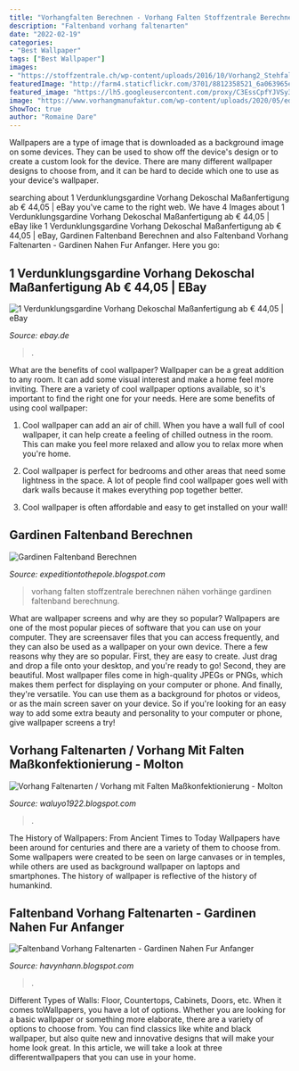 ```yaml
---
title: "Vorhangfalten Berechnen - Vorhang Falten Stoffzentrale Berechnen Nähen Vorhänge Gardinen Faltenband Berechnung"
description: "Faltenband vorhang faltenarten"
date: "2022-02-19"
categories:
- "Best Wallpaper"
tags: ["Best Wallpaper"]
images:
- "https://stoffzentrale.ch/wp-content/uploads/2016/10/Vorhang2_Stehfalten.JPG.jpg"
featuredImage: "http://farm4.staticflickr.com/3701/8812358521_6a063965ef_b.jpg"
featured_image: "https://lh5.googleusercontent.com/proxy/C3EssCpfYJVSy3s3a97FzeQij_VGL3PADvW4R9CZCH8tC0npDgMLGijY0uBAk8Zx8nKo9Ak2zHWrRTU-9yOiZqFICw=s0-d"
image: "https://www.vorhangmanufaktur.com/wp-content/uploads/2020/05/edle-marken-vorhaenge-zuerich-goldkueste.jpg"
ShowToc: true
author: "Romaine Dare"
---
```



Wallpapers are a type of image that is downloaded as a background image on some devices. They can be used to show off the device's design or to create a custom look for the device. There are many different wallpaper designs to choose from, and it can be hard to decide which one to use as your device's wallpaper.

	

		
searching about 1 Verdunklungsgardine Vorhang Dekoschal Maßanfertigung ab € 44,05 | eBay you've came to the right web. We have 4 Images about 1 Verdunklungsgardine Vorhang Dekoschal Maßanfertigung ab € 44,05 | eBay like 1 Verdunklungsgardine Vorhang Dekoschal Maßanfertigung ab € 44,05 | eBay, Gardinen Faltenband Berechnen and also Faltenband Vorhang Faltenarten - Gardinen Nahen Fur Anfanger. Here you go:
		
    
## 1 Verdunklungsgardine Vorhang Dekoschal Maßanfertigung Ab € 44,05 | EBay

<img loading=lazy src="http://farm4.staticflickr.com/3701/8812358521_6a063965ef_b.jpg" onerror="this.onerror=null;this.src='https://tse3.mm.bing.net/th?id=OIP.gB4MKeP5KbN8cgAeEAVllgHaE1&amp;pid=15.1';" alt="1 Verdunklungsgardine Vorhang Dekoschal Maßanfertigung ab € 44,05 | eBay">

_Source: ebay.de_

>. 

	

What are the benefits of cool wallpaper?
Wallpaper can be a great addition to any room. It can add some visual interest and make a home feel more inviting. There are a variety of cool wallpaper options available, so it's important to find the right one for your needs. Here are some benefits of using cool wallpaper: 
1. Cool wallpaper can add an air of chill. When you have a wall full of cool wallpaper, it can help create a feeling of chilled outness in the room. This can make you feel more relaxed and allow you to relax more when you're home. 

2. Cool wallpaper is perfect for bedrooms and other areas that need some lightness in the space. A lot of people find cool wallpaper goes well with dark walls because it makes everything pop together better. 

3. Cool wallpaper is often affordable and easy to get installed on your wall!

    
## Gardinen Faltenband Berechnen

<img loading=lazy src="https://stoffzentrale.ch/wp-content/uploads/2016/10/Vorhang2_Stehfalten.JPG.jpg" onerror="this.onerror=null;this.src='https://tse2.mm.bing.net/th?id=OIP.bnCUdSsqqDkYP8o16_qAzQAAAA&amp;pid=15.1';" alt="Gardinen Faltenband Berechnen">

_Source: expeditiontothepole.blogspot.com_

>vorhang falten stoffzentrale berechnen nähen vorhänge gardinen faltenband berechnung. 

	

What are wallpaper screens and why are they so popular?
Wallpapers are one of the most popular pieces of software that you can use on your computer. They are screensaver files that you can access frequently, and they can also be used as a wallpaper on your own device. There a few reasons why they are so popular. First, they are easy to create. Just drag and drop a file onto your desktop, and you're ready to go! Second, they are beautiful. Most wallpaper files come in high-quality JPEGs or PNGs, which makes them perfect for displaying on your computer or phone. And finally, they're versatile. You can use them as a background for photos or videos, or as the main screen saver on your device. So if you're looking for an easy way to add some extra beauty and personality to your computer or phone, give wallpaper screens a try!

    
## Vorhang Faltenarten / Vorhang Mit Falten Maßkonfektionierung - Molton

<img loading=lazy src="https://www.vorhangmanufaktur.com/wp-content/uploads/2020/05/edle-marken-vorhaenge-zuerich-goldkueste.jpg" onerror="this.onerror=null;this.src='https://tse1.mm.bing.net/th?id=OIP.naKwYCqv6pFAVkHjR-rRQAHaDH&amp;pid=15.1';" alt="Vorhang Faltenarten / Vorhang mit Falten Maßkonfektionierung - Molton">

_Source: waluyo1922.blogspot.com_

>. 

	

The History of Wallpapers: From Ancient Times to Today
Wallpapers have been around for centuries and there are a variety of them to choose from. Some wallpapers were created to be seen on large canvases or in temples, while others are used as background wallpaper on laptops and smartphones. The history of wallpaper is reflective of the history of humankind.

    
## Faltenband Vorhang Faltenarten - Gardinen Nahen Fur Anfanger

<img loading=lazy src="https://lh5.googleusercontent.com/proxy/C3EssCpfYJVSy3s3a97FzeQij_VGL3PADvW4R9CZCH8tC0npDgMLGijY0uBAk8Zx8nKo9Ak2zHWrRTU-9yOiZqFICw=s0-d" onerror="this.onerror=null;this.src='https://tse2.mm.bing.net/th?id=OIP.axr5kVo9mqsCR179wpCBAwHaE6&amp;pid=15.1';" alt="Faltenband Vorhang Faltenarten - Gardinen Nahen Fur Anfanger">

_Source: havynhann.blogspot.com_

>. 

	

Different Types of Walls: Floor, Countertops, Cabinets, Doors, etc.
When it comes toWallpapers, you have a lot of options. Whether you are looking for a basic wallpaper or something more elaborate, there are a variety of options to choose from. You can find classics like white and black wallpaper, but also quite new and innovative designs that will make your home look great. In this article, we will take a look at three differentwallpapers that you can use in your home.


